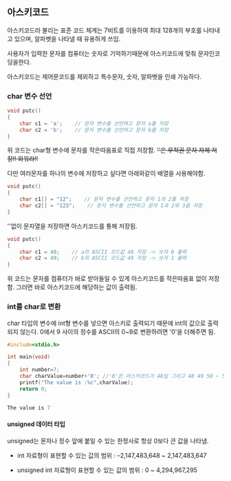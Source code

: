## 아스키코드

아스키코드라 불리는 표준 코드 체계는 7비트를 이용하여 최대 128개의 부호를 나타내고 있으며, 알파벳을 나타낼 때 유용하게 쓰임. 

사용자가 입력한 문자를 컴퓨터는 숫자로 기억하기때문에 아스키코드에 맞춰 문자인코딩을한다.

아스키코드는 제어문코드를 제외하고 특수문자, 숫자, 알파벳을 인쇄 가능하다.

### char 변수 선언

```c
void putc()
{
    char c1 = 'a';    // 문자 변수를 선언하고 문자 a를 저장
    char c2 = 'b';    // 문자 변수를 선언하고 문자 b를 저장
}
```
위 코드는 char형 변수에 문자를 작은따옴표로 직접 저장함. ~~''은 무적권 문자 자체 저장!! 외워라!!~~

다만 여러문자를 하나의 변수에 저장하고 싶다면 아래와같이 배열을 사용해야함.
```c
void putc()
{
    char c1[] = "12";    // 문자 변수를 선언하고 문자 1과 2를 저장
    char c2[] = "123";    // 문자 변수를 선언하고 문자 1과 2와 3을 저장 
}
```
''없이 문자열을 저장하면 아스키코드를 통해 저장됨.
```c
void putc()
{
    char c1 = 48;    // a의 ASCII 코드값 48 저장 -> 숫자 0 출력
    char c2 = 49;    // b의 ASCII 코드값 49 저장 -> 숫자 1 출력
}
```
위 코드는 문자를 컴퓨터가 바로 받아들일 수 있게 아스키코드를 작은따옴표 없이 저장함. 그러면 바로 아스키코드에 해당하는 값이 출력됨.

### int를 char로 변환

char 타입의 변수에 int형 변수를 넣으면 아스키로 출력되기 때문에 int의 값으로 출력되지 않는다.
0에서 9 사이의 정수를 ASCII의 0~9로 변환하려면 '0'을 더해주면 됨.

```c
#include<stdio.h>

int main(void)
{
    int number=7;  
    char charValue=number+'0'; //'0'은 아스키코드가 48임 그리고 48 49 50 ~ 57 순서대로 정수 1 2 3 ~ 9 까지 나타냄.
    printf("The value is :%c",charValue);
    return 0;
}
```
```c
The value is 7
```

#### unsigned 데이터 타입

unsigned는 문자나 정수 앞에 붙일 수 있는 한정사로 항상 0보다 큰 값을 나타냄.

* int 자료형이 표현할 수 있는 값의 범위 : –2,147,483,648 ~ 2,147,483,647

* unsigned int 자료형이 표현할 수 있는 값의 범위 : 0 ~ 4,294,967,295
